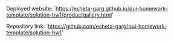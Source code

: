 Deployed website: `https://esheta-garg.github.io/pui-homework-template/solution-hw1/productgallery.html'

Repository link: `https://github.com/esheta-garg/pui-homework-template/solution-hw1'

